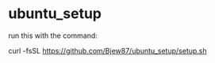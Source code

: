 # ubuntu_setup

run this with the command:

curl -fsSL https://github.com/Bjew87/ubuntu_setup/setup.sh
